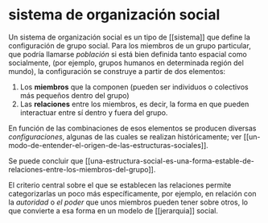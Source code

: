 # sistema de organización social
Un sistema de organización social es un tipo de [[sistema]] que define la configuración de grupo social. Para los miembros de un grupo particular, que podría llamarse *población* si está bien definida tanto espacial como socialmente, (por ejemplo, grupos humanos en determinada región del mundo), la configuración se construye a partir de dos elementos:

1. Los **miembros** que la componen (pueden ser individuos o colectivos más pequeños dentro del grupo)
2. Las **relaciones** entre los miembros, es decir, la forma en que pueden interactuar entre sí dentro y fuera del grupo.

En función de las combinaciones de esos elementos se producen diversas *configuraciones*, algunas de las cuales se realizan históricamente; ver [[un-modo-de-entender-el-origen-de-las-estructuras-sociales]].

Se puede concluir que [[una-estructura-social-es-una-forma-estable-de-relaciones-entre-los-miembros-del-grupo]].

El criterio central sobre el que se establecen las relaciones permite categorizarlas un poco más específicamente, por ejemplo, en relación con la *autoridad* o *el poder* que unos miembros pueden tener sobre otros, lo que convierte a esa forma en un modelo de [[jerarquia]] social.

<!--
Para hacer notas sobre la teoría de sistemas, la teoría de redes y las estructuras [[jerarquía]] y [[heterarquía]]:

- https://subconscious.substack.com/p/wiki-as-a-commons
- https://subconscious.substack.com/p/network-intersubjectives
-->
